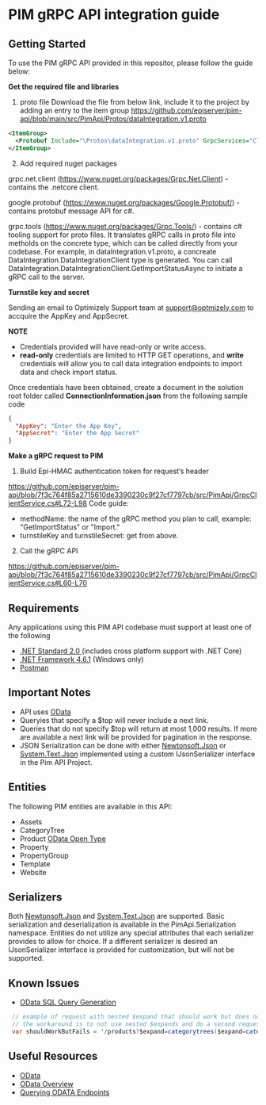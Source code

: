 # PIM gRPC API integration guide

## Getting Started

To use the PIM gRPC API provided in this repositor, please follow the guide below:

**Get the required file and libraries**
1. proto file
Download the file from below link, include it to the project by adding an entry to the <Protobuf> item group
https://github.com/episerver/pim-api/blob/main/src/PimApi/Protos/dataIntegration.v1.proto

```xml
<ItemGroup>
  <Protobuf Include="\Protos\dataIntegration.v1.proto" GrpcServices="Client" />
</ItemGroup>
```
2. Add required nuget packages

grpc.net.client (https://www.nuget.org/packages/Grpc.Net.Client) - contains the .netcore client.

google.protobuf (https://www.nuget.org/packages/Google.Protobuf/) - contains protobuf message API for c#.

grpc.tools (https://www.nuget.org/packages/Grpc.Tools/) - contains c# tooling support for proto files. It translates gRPC calls in proto file into metholds on the concrete type, which can be called directly from your codebase. For example, in dataIntegration.v1.proto, a concreate DataIntegration.DataIntegrationClient type is generated. You can call DataIntegration.DataIntegrationClient.GetImportStatusAsync to initiate a gRPC call to the server.

**Turnstile key and secret**

Sending an email to Optimizely Support team at support@optmizely.com to accquire the AppKey and AppSecret.

**NOTE** 
* Credentials provided will have read-only or write access.
* **read-only** credentials are limited to HTTP GET operations, and **write** credentials will allow you to call data integration endpoints to import data and check import status.

Once credentials have been obtained, create a document in the solution root folder called **ConnectionInformation.json** from the following sample code

```json
{
  "AppKey": "Enter the App Key",
  "AppSecret": "Enter the App Secret"
}
```
**Make a gRPC request to PIM**
1. Build Epi-HMAC authentication token for request’s header

https://github.com/episerver/pim-api/blob/7f3c764f85a2715610de3390230c9f27cf7797cb/src/PimApi/GrpcClientService.cs#L72-L98 
Code guide:
-	methodName: the name of the gRPC method you plan to call, example: "GetImportStatus" or "Import."
-	turnstileKey and turnstileSecret: get from above.
2. Call the gRPC API

https://github.com/episerver/pim-api/blob/7f3c764f85a2715610de3390230c9f27cf7797cb/src/PimApi/GrpcClientService.cs#L60-L70

## Requirements

Any applications using this PIM API codebase must support at least one of the following

* [.NET Standard 2.0 ](https://docs.microsoft.com/en-us/dotnet/standard/net-standard) (includes cross platform support with .NET Core)
* [.NET Framework 4.6.1](https://www.microsoft.com/en-us/download/details.aspx?id=49981) (Windows only)
* [Postman](https://docs.developers.optimizely.com/digital-experience-platform/docs/authentication#sample-code-to-request-hmac)

## Important Notes

* API uses [OData](https://www.odata.org/)
* Queryies that specify a $top will never include a next link.
* Queries that do not specify $top will return at most 1,000 results. If more are available a next link will be provided for pagination in the response.
* JSON Serialization can be done with either [Newtonsoft.Json](https://www.nuget.org/packages/Newtonsoft.Json/) or [System.Text.Json](https://www.nuget.org/packages/System.Text.Json/) implemented using a custom IJsonSerializer interface in the Pim API Project.

## Entities

The following PIM entities are available in this API:

* Assets
* CategoryTree
* Product [OData Open Type](https://docs.microsoft.com/en-us/aspnet/web-api/overview/odata-support-in-aspnet-web-api/odata-v4/use-open-types-in-odata-v4)
* Property
* PropertyGroup
* Template
* Website

## Serializers

Both [Newtonsoft.Json](https://www.nuget.org/packages/Newtonsoft.Json/) and [System.Text.Json](https://www.nuget.org/packages/System.Text.Json/) are supported. Basic serialization and deserialization is available in the PimApi.Serialization namespace. Entities do not utilize any special attributes that each serializer provides to allow for choice. If a different serializer is desired an IJsonSerializer interface is provided for customization, but will not be supported.

## Known Issues

* [OData SQL Query Generation](https://github.com/dotnet/efcore/issues/24877)

```cs
 // example of request with nested $expand that should work but does not
 // the workaround is to not use nested $expands and do a second request to get extra data
 var shouldWorkButFails = '/products?$expand=categorytrees($expand=categorytree($select=name,id))';
```

## Useful Resources

* [OData](https://www.odata.org/)
* [OData Overview](https://docs.microsoft.com/en-us/odata/overview)
* [Querying ODATA Endpoints](https://docs.microsoft.com/en-us/odata/webapi/first-odata-api#query-resources-using-odata)
